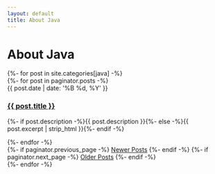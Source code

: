 ```yaml
---
layout: default
title: About Java
---
```


<div class="post">
    <h1 class="pageTitle">About Java</h1>
	{%- for post in site.categories[java] -%}
    <div class="posts noList">
        {%- for post in paginator.posts -%}
        <article>
            <span class="date">{{ post.date | date: '%B %d, %Y' }}</span>
            <h3><a class="post-link" href="{{ post.url }}">{{ post.title }}</a></h3>
            <p>{%- if post.description -%}{{ post.description }}{%- else -%}{{ post.excerpt | strip_html }}{%- endif -%}</p>
        </article>
        {%- endfor -%}
    </div>
    <!-- Pagination links -->
    <div class="pagination">
        {%- if paginator.previous_page -%}
        <a href="{{ paginator.previous_page_path }}" class="previous button__outline">Newer Posts</a> 
        {%- endif -%}
        {%- if paginator.next_page -%}
        <a href="{{ paginator.next_page_path }}" class="next button__outline">Older Posts</a>
        {%- endif -%}
    </div>
    {%- endfor -%}
</div>